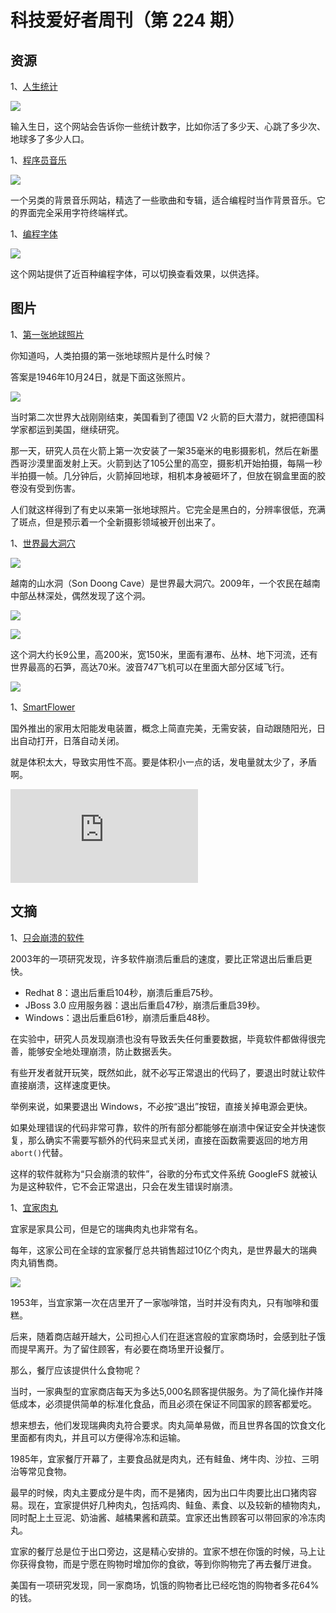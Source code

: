 # 科技爱好者周刊（第 224 期）

## 资源

1、[人生统计](https://neal.fun/life-stats/)

![](https://cdn.beekka.com/blogimg/asset/202207/bg2022070905.webp)

输入生日，这个网站会告诉你一些统计数字，比如你活了多少天、心跳了多少次、地球多了多少人口。

1、[程序员音乐](https://musicforprogramming.net/latest/)

![](https://cdn.beekka.com/blogimg/asset/202207/bg2022070912.webp)

一个另类的背景音乐网站，精选了一些歌曲和专辑，适合编程时当作背景音乐。它的界面完全采用字符终端样式。

1、[编程字体](https://www.programmingfonts.org/)

![](https://cdn.beekka.com/blogimg/asset/202207/bg2022071013.webp)

这个网站提供了近百种编程字体，可以切换查看效果，以供选择。

## 图片

1、[第一张地球照片](https://www.vintag.es/2022/02/first-photo-from-space.html)

你知道吗，人类拍摄的第一张地球照片是什么时候？

答案是1946年10月24日，就是下面这张照片。

![](https://cdn.beekka.com/blogimg/asset/202205/bg2022051506.webp)

当时第二次世界大战刚刚结束，美国看到了德国 V2 火箭的巨大潜力，就把德国科学家都运到美国，继续研究。

那一天，研究人员在火箭上第一次安装了一架35毫米的电影摄影机，然后在新墨西哥沙漠里面发射上天。火箭到达了105公里的高空，摄影机开始拍摄，每隔一秒半拍摄一帧。几分钟后，火箭掉回地球，相机本身被砸坏了，但放在钢盒里面的胶卷没有受到伤害。

人们就这样得到了有史以来第一张地球照片。它完全是黑白的，分辨率很低，充满了斑点，但是预示着一个全新摄影领域被开创出来了。

1、[世界最大洞穴](https://mossandfog.com/earths-biggest-cave-will-blow-your-mind/)

![](https://cdn.beekka.com/blogimg/asset/202205/bg2022051008.webp)

越南的山水洞（Son Doong Cave）是世界最大洞穴。2009年，一个农民在越南中部丛林深处，偶然发现了这个洞。

![](https://cdn.beekka.com/blogimg/asset/202205/bg2022051006.webp)

![](https://cdn.beekka.com/blogimg/asset/202205/bg2022051009.webp)

这个洞大约长9公里，高200米，宽150米，里面有瀑布、丛林、地下河流，还有世界最高的石笋，高达70米。波音747飞机可以在里面大部分区域飞行。

![](https://cdn.beekka.com/blogimg/asset/202205/bg2022051007.webp)

1、[SmartFlower](https://smartflower.com/)

国外推出的家用太阳能发电装置，概念上简直完美，无需安装，自动跟随阳光，日出自动打开，日落自动关闭。

就是体积太大，导致实用性不高。要是体积小一点的话，发电量就太少了，矛盾啊。

<iframe frameborder="0" src="https://v.qq.com/txp/iframe/player.html?vid=a3339f5r4d8" allowFullScreen="true"></iframe>

## 文摘

1、[只会崩溃的软件](https://lwn.net/Articles/191059/)

2003年的一项研究发现，许多软件崩溃后重启的速度，要比正常退出后重启更快。

- Redhat 8：退出后重启104秒，崩溃后重启75秒。
- JBoss 3.0 应用服务器：退出后重启47秒，崩溃后重启39秒。
- Windows：退出后重启61秒，崩溃后重启48秒。

在实验中，研究人员发现崩溃也没有导致丢失任何重要数据，毕竟软件都做得很完善，能够安全地处理崩溃，防止数据丢失。

有些开发者就开玩笑，既然如此，就不必写正常退出的代码了，要退出时就让软件直接崩溃，这样速度更快。

举例来说，如果要退出 Windows，不必按“退出”按钮，直接关掉电源会更快。

如果处理错误的代码非常可靠，软件的所有部分都能够在崩溃中保证安全并快速恢复，那么确实不需要写额外的代码来显式关闭，直接在函数需要返回的地方用`abort()`代替。

这样的软件就称为“只会崩溃的软件”，谷歌的分布式文件系统 GoogleFS 就被认为是这种软件，它不会正常退出，只会在发生错误时崩溃。

1、[宜家肉丸](https://edition.cnn.com/2022/04/30/business/why-ikea-sells-meatballs/index.html)

宜家是家具公司，但是它的瑞典肉丸也非常有名。

每年，这家公司在全球的宜家餐厅总共销售超过10亿个肉丸，是世界最大的瑞典肉丸销售商。

![](https://cdn.beekka.com/blogimg/asset/202205/bg2022050909.webp)

1953年，当宜家第一次在店里开了一家咖啡馆，当时并没有肉丸，只有咖啡和蛋糕。

后来，随着商店越开越大，公司担心人们在逛迷宫般的宜家商场时，会感到肚子饿而提早离开。为了留住顾客，有必要在商场里开设餐厅。

那么，餐厅应该提供什么食物呢？

当时，一家典型的宜家商店每天为多达5,000名顾客提供服务。为了简化操作并降低成本，必须提供简单的标准化食品，而且必须在保证不同国家的顾客都爱吃。

想来想去，他们发现瑞典肉丸符合要求。肉丸简单易做，而且世界各国的饮食文化里面都有肉丸，并且可以方便得冷冻和运输。

1985年，宜家餐厅开幕了，主要食品就是肉丸，还有鲑鱼、烤牛肉、沙拉、三明治等常见食物。

最早的时候，肉丸主要成分是牛肉，而不是猪肉，因为出口牛肉要比出口猪肉容易。现在，宜家提供好几种肉丸，包括鸡肉、鲑鱼、素食、以及较新的植物肉丸，同时配上土豆泥、奶油酱、越橘果酱和蔬菜。宜家还出售顾客可以带回家的冷冻肉丸。

宜家的餐厅总是位于出口旁边，这是精心安排的。宜家不想在你饿的时候，马上让你获得食物，而是宁愿在购物时增加你的食欲，等到你购物完了再去餐厅进食。

美国有一项研究发现，同一家商场，饥饿的购物者比已经吃饱的购物者多花64%的钱。

